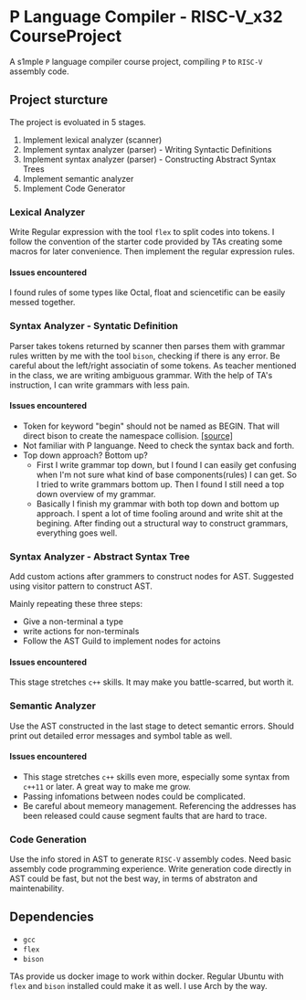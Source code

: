 # P Language Compiler - RISC-V_x32 CourseProject
A s1mple `P` language compiler course project, compiling `P` to `RISC-V` assembly code.

## Project sturcture
The project is evoluated in 5 stages.
1. Implement lexical analyzer (scanner)
2. Implement syntax analyzer (parser) - Writing Syntactic Definitions
3. Implement syntax analyzer (parser) - Constructing Abstract Syntax Trees
4. Implement semantic analyzer
5. Implement Code Generator

### Lexical Analyzer
Write Regular expression with the tool `flex` to split codes into tokens. I follow the convention of the starter code provided by TAs creating some macros for later convenience. Then implement the regular expression rules.

#### Issues encountered
I found rules of some types like Octal, float and sciencetific can be easily messed together.

### Syntax Analyzer - Syntatic Definition
Parser takes tokens returned by scanner then parses them with grammar rules written by me with the tool `bison`, checking if there is any error. Be careful about the left/right associatin of some tokens. As teacher mentioned in the class, we are writing ambiguous grammar. With the help of TA's instruction, I can write grammars with less pain.

#### Issues encountered
* Token for keyword "begin" should not be named as BEGIN. That will direct bison to create the namespace collision. [[source]](https://bytes.com/topic/c/answers/861576-error-expected-identifier-before-token#post3456702)
* Not familiar with P languange. Need to check the syntax back and forth.
* Top down approach? Bottom up?
  * First I write grammar top down, but I found I can easily get confusing when I'm not sure what kind of base components(rules) I can get. So I tried to write grammars bottom up. Then I found I still need a top down overview of my grammar.
  * Basically I finish my grammar with both top down and bottom up approach. I spent a lot of time fooling around and write shit at the begining. After finding out a structural way to construct grammars, everything goes well.

### Syntax Analyzer - Abstract Syntax Tree
Add custom actions after grammers to construct nodes for AST. Suggested using visitor pattern to construct AST.

Mainly repeating these three steps:
* Give a non-terminal a type
* write actions for non-terminals
* Follow the AST Guild to implement nodes for actoins

#### Issues encountered
This stage stretches `c++` skills. It may make you battle-scarred, but worth it.

### Semantic Analyzer
Use the AST constructed in the last stage to detect semantic errors. Should print out detailed error messages and symbol table as well.

#### Issues encountered
* This stage stretches `c++` skills even more, especially some syntax from `c++11` or later. A great way to make me grow.
* Passing infomations between nodes could be complicated.
* Be careful about memeory management. Referencing the addresses has been released could cause segment faults that are hard to trace.

### Code Generation
Use the info stored in AST to generate `RISC-V` assembly codes. Need basic assembly code programming experience. Write generation code directly in AST could be fast, but not the best way, in terms of abstraton and maintenability.

## Dependencies
* `gcc`
* `flex`
* `bison`

TAs provide us docker image to work within docker. Regular Ubuntu with `flex` and `bison` installed could make it as well. I use Arch by the way.
